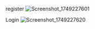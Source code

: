 register
![Screenshot_1749227601](https://github.com/user-attachments/assets/c2490115-34ff-44cb-870d-7517300446bf)


Login
![Screenshot_1749227620](https://github.com/user-attachments/assets/567f536c-0836-491d-9e79-a266edc08e66)

